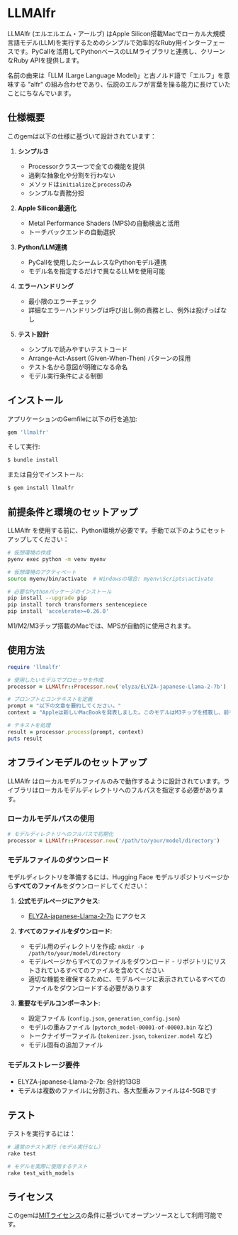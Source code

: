 # LLMAlfr

LLMAlfr (エルエルエム・アールブ) はApple Silicon搭載Macでローカル大規模言語モデル(LLM)を実行するためのシンプルで効率的なRuby用インターフェースです。PyCallを活用してPythonベースのLLMライブラリと連携し、クリーンなRuby APIを提供します。

名前の由来は「LLM (Large Language Model)」と古ノルド語で「エルフ」を意味する "alfr" の組み合わせであり、伝説のエルフが言葉を操る能力に長けていたことにちなんでいます。

## 仕様概要

このgemは以下の仕様に基づいて設計されています：

1. **シンプルさ**
   - Processorクラス一つで全ての機能を提供
   - 過剰な抽象化や分割を行わない
   - メソッドは`initialize`と`process`のみ
   - シンプルな責務分担

2. **Apple Silicon最適化**
   - Metal Performance Shaders (MPS)の自動検出と活用
   - トーチバックエンドの自動選択

3. **Python/LLM連携**
   - PyCallを使用したシームレスなPythonモデル連携
   - モデル名を指定するだけで異なるLLMを使用可能

4. **エラーハンドリング**
   - 最小限のエラーチェック
   - 詳細なエラーハンドリングは呼び出し側の責務とし、例外は投げっぱなし

5. **テスト設計**
   - シンプルで読みやすいテストコード
   - Arrange-Act-Assert (Given-When-Then) パターンの採用
   - テスト名から意図が明確になる命名
   - モデル実行条件による制御

## インストール

アプリケーションのGemfileに以下の行を追加:

```ruby
gem 'llmalfr'
```

そして実行:

```bash
$ bundle install
```

または自分でインストール:

```bash
$ gem install llmalfr
```

## 前提条件と環境のセットアップ

LLMAlfr を使用する前に、Python環境が必要です。手動で以下のようにセットアップしてください：

```bash
# 仮想環境の作成
pyenv exec python -m venv myenv

# 仮想環境のアクティベート
source myenv/bin/activate  # Windowsの場合: myenv\Scripts\activate

# 必要なPythonパッケージのインストール
pip install --upgrade pip
pip install torch transformers sentencepiece
pip install 'accelerate>=0.26.0'
```

M1/M2/M3チップ搭載のMacでは、MPSが自動的に使用されます。

## 使用方法

```ruby
require 'llmalfr'

# 使用したいモデルでプロセッサを作成
processor = LLMAlfr::Processor.new('elyza/ELYZA-japanese-Llama-2-7b')

# プロンプトとコンテキストを定義
prompt = "以下の文章を要約してください。"
context = "Appleは新しいMacBookを発表しました。このモデルはM3チップを搭載し、前モデルと比較して性能が大幅に向上しています。バッテリー寿命も改善され、一回の充電で最大18時間の使用が可能になりました。"

# テキストを処理
result = processor.process(prompt, context)
puts result
```

## オフラインモデルのセットアップ

LLMAlfr はローカルモデルファイルのみで動作するように設計されています。ライブラリはローカルモデルディレクトリへのフルパスを指定する必要があります。

### ローカルモデルパスの使用

```ruby
# モデルディレクトリへのフルパスで初期化
processor = LLMAlfr::Processor.new('/path/to/your/model/directory')
```

### モデルファイルのダウンロード

モデルディレクトリを準備するには、Hugging Face モデルリポジトリページから**すべてのファイル**をダウンロードしてください：

1. **公式モデルページにアクセス**: 
   - [ELYZA-japanese-Llama-2-7b](https://huggingface.co/elyza/ELYZA-japanese-Llama-2-7b/tree/main) にアクセス

2. **すべてのファイルをダウンロード**:
   - モデル用のディレクトリを作成: `mkdir -p /path/to/your/model/directory`
   - モデルページからすべてのファイルをダウンロード - リポジトリにリストされているすべてのファイルを含めてください
   - 適切な機能を確保するために、モデルページに表示されているすべてのファイルをダウンロードする必要があります

3. **重要なモデルコンポーネント**:
   - 設定ファイル (`config.json`, `generation_config.json`)
   - モデルの重みファイル (`pytorch_model-00001-of-00003.bin` など)
   - トークナイザーファイル (`tokenizer.json`, `tokenizer.model` など)
   - モデル固有の追加ファイル

### モデルストレージ要件

- ELYZA-japanese-Llama-2-7b: 合計約13GB
- モデルは複数のファイルに分割され、各大型重みファイルは4-5GBです

## テスト

テストを実行するには：

```bash
# 通常のテスト実行（モデル実行なし）
rake test

# モデルを実際に使用するテスト
rake test_with_models
```

## ライセンス

このgemは[MITライセンス](https://opensource.org/licenses/MIT)の条件に基づいてオープンソースとして利用可能です。
